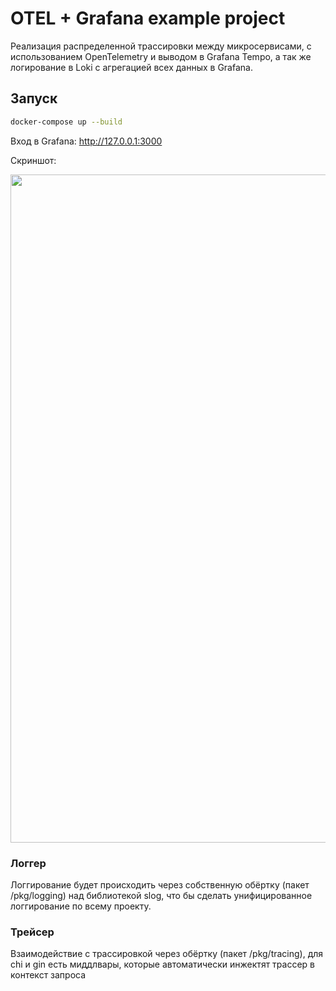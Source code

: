 # OTEL + Grafana example project

Реализация распределенной трассировки между микросервисами, с использованием OpenTelemetry и выводом в Grafana Tempo, а так же логирование в Loki с агрегацией всех данных в Grafana.

## Запуск

```bash
docker-compose up --build
```

Вход в Grafana: http://127.0.0.1:3000

Скриншот:

<img src="https://i.fm64.me/readme/grafana_showcase1.png" title="" alt="" width="1069">

### Логгер

Логгирование будет происходить через собственную обёртку (пакет /pkg/logging) над библиотекой slog, что бы сделать унифицированное логгирование по всему проекту.

### Трейсер

Взаимодействие с трассировкой через обёртку (пакет /pkg/tracing), для chi и gin есть миддлвары, которые автоматически инжектят трассер в контекст запроса